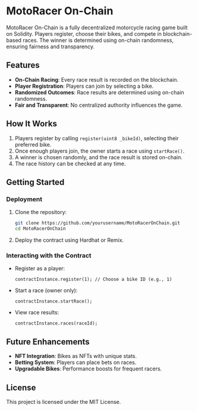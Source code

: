 # MotoRacer On-Chain

MotoRacer On-Chain is a fully decentralized motorcycle racing game built on Solidity. Players register, choose their bikes, and compete in blockchain-based races. The winner is determined using on-chain randomness, ensuring fairness and transparency.

## Features
- **On-Chain Racing**: Every race result is recorded on the blockchain.
- **Player Registration**: Players can join by selecting a bike.
- **Randomized Outcomes**: Race results are determined using on-chain randomness.
- **Fair and Transparent**: No centralized authority influences the game.

## How It Works
1. Players register by calling `register(uint8 _bikeId)`, selecting their preferred bike.
2. Once enough players join, the owner starts a race using `startRace()`.
3. A winner is chosen randomly, and the race result is stored on-chain.  
4. The race history can be checked at any time.

## Getting Started
### Deployment
1. Clone the repository: 
   ```sh
   git clone https://github.com/yourusername/MotoRacerOnChain.git
   cd MotoRacerOnChain
   ```
2. Deploy the contract using Hardhat or Remix.

### Interacting with the Contract
- Register as a player:
  ```solidity
  contractInstance.register(1); // Choose a bike ID (e.g., 1)
  ```
- Start a race (owner only):
  ```solidity
  contractInstance.startRace();
  ```
- View race results:
  ```solidity
  contractInstance.races(raceId);
  ```

## Future Enhancements
- **NFT Integration**: Bikes as NFTs with unique stats.
- **Betting System**: Players can place bets on races.
- **Upgradable Bikes**: Performance boosts for frequent racers.

## License
This project is licensed under the MIT License.

